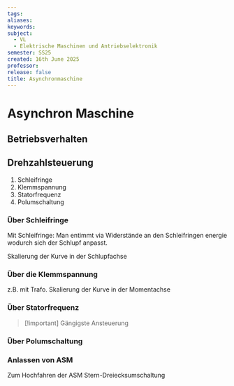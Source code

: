 ```yaml
---
tags: 
aliases: 
keywords: 
subject:
  - VL
  - Elektrische Maschinen und Antriebselektronik
semester: SS25
created: 16th June 2025
professor:
release: false
title: Asynchronmaschine
---
```


# Asynchron Maschine

## Betriebsverhalten

## Drehzahlsteuerung

1. Schleifringe
2. Klemmspannung
3. Statorfrequenz
4. Polumschaltung

### Über Schleifringe

Mit Schleifringe: Man entimmt via Widerstände an den Schleifringen energie wodurch sich der Schlupf anpasst.

Skalierung der Kurve in der Schlupfachse

### Über die Klemmspannung

z.B. mit Trafo. Skalierung der Kurve in der Momentachse

### Über Statorfrequenz

> [!important] Gängigste Ansteuerung

### Über Polumschaltung

### Anlassen von ASM

Zum Hochfahren der ASM Stern-Dreiecksumschaltung